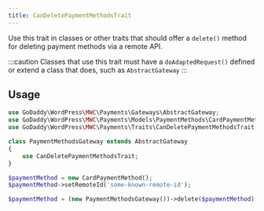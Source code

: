 ```yaml
---
title: CanDeletePaymentMethodsTrait
---
```


Use this trait in classes or other traits that should offer a `delete()` method for deleting payment methods via a remote API.

:::caution
Classes that use this trait must have a `doAdaptedRequest()` defined or extend a class that does, such as `AbstractGateway`
:::

## Usage
```php
use GoDaddy\WordPress\MWC\Payments\Gateways\AbstractGateway;
use GoDaddy\WordPress\MWC\Payments\Models\PaymentMethods\CardPaymentMethod;
use GoDaddy\WordPress\MWC\Payments\Traits\CanDeletePaymentMethodsTrait;

class PaymentMethodsGateway extends AbstractGateway
{
    use CanDeletePaymentMethodsTrait;
}

$paymentMethod = new CardPaymentMethod();
$paymentMethod->setRemoteId('some-known-remote-id');

$paymentMethod = (new PaymentMethodsGateway())->delete($paymentMethod);
```